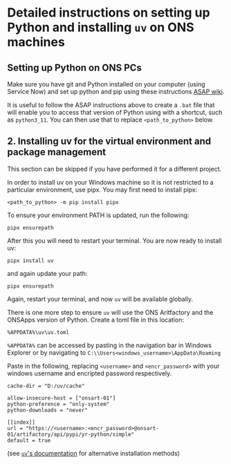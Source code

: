 
# Detailed instructions on setting up Python and installing `uv` on ONS machines

## Setting up Python on ONS PCs
Make sure you have git and Python installed on your computer (using Service Now) and set up python and pip using these instructions [ASAP wiki](https://gitlab-app-l-01/ASAP/coding-getting-started-guide/-/wikis/python).

It is useful to follow the ASAP instructions above to create a `.bat` file that will enable you to access that version of Python using with a shortcut, such as `python3_11`. You can then use that to replace
`<path_to_python>` below.

## 2. Installing uv for the virtual environment and package management
This section can be skipped if you have performed it for a different project.

In order to install uv on your Windows machine so it is not restricted to a particular 
environment, use pipx. You may first need to install pipx:
```
<path_to_python> -m pip install pipx
```
To ensure your environment PATH is updated, run the following:
```
pipx ensurepath
```
After this you will need to restart your terminal.
You are now ready to install uv:
```
pipx install uv
```
and again update your path:
```
pipx ensurepath
```
Again, restart your terminal, and now `uv` will be available globally.

There is one more step to ensure `uv` will use the ONS Aritfactory and the ONSApps version of Python. Create a toml file in this location:

```
%APPDATA%\uv\uv.toml
```
`%APPDATA%` can be accessed by pasting in the navigation bar in Windows Explorer or by navigating to `C:\\Users<windows_username>\AppData\Roaming`

Paste in the following, replacing `<username>` and `<encr_password>` with your windows username and encripted password respectively.

```
cache-dir = "D:/uv/cache"

allow-insecure-host = ["onsart-01"]
python-preference = "only-system"
python-downloads = "never"

[[index]]
url = "https://<username>:<encr_password>@onsart-01/artifactory/api/pypi/yr-python/simple"
default = true
```

(see [`uv`'s documentation](https://docs.astral.sh/uv/getting-started/installation/#pypi) for alternative installation methods)

